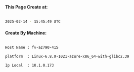 
   
#### This Page Create at:

```bash

2025-02-14 - 15:45:49 UTC

```

#### Create By Machine:

```bash

Host Name : fv-az790-415

platform  : Linux-6.8.0-1021-azure-x86_64-with-glibc2.39

Ip Local  : 10.1.0.173

```

